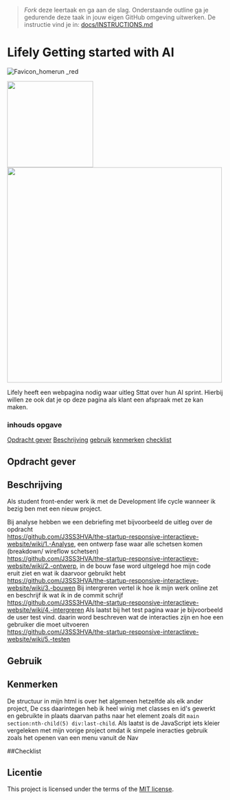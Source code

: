 > _Fork_ deze leertaak en ga aan de slag. Onderstaande outline ga je gedurende deze taak in jouw eigen GitHub omgeving uitwerken. De instructie vind je in: [docs/INSTRUCTIONS.md](docs/INSTRUCTIONS.md)
# Lifely Getting started with AI
<!-- Geef je project een titel en schrijf in één zin wat het is -->
![Favicon_homerun _red](https://github.com/J3SS3HVA/the-startup-responsive-interactieve-website/assets/144009667/fd60ea89-976d-4b9b-b57c-b3e9c8079ac6)

<img width="200px" src="https://github.com/J3SS3HVA/the-startup-responsive-interactieve-website/assets/144009667/966b5dca-b919-491f-ae03-9a0593ff490c">
<img width="500" src="https://github.com/J3SS3HVA/the-startup-responsive-interactieve-website/assets/144009667/e5b79094-1250-4e06-8de3-8ca9e44528fe">

Lifely heeft een webpagina nodig waar uitleg Sttat over hun AI sprint. Hierbij willen ze ook dat je op deze pagina als klant een afspraak met ze kan maken.

### inhouds opgave

[Opdracht gever]()
[Beschrijving]()
[gebruik]()
[kenmerken]()
[checklist]()

## Opdracht gever

## Beschrijving
<!-- In de Beschrijving staat hoe je project er uit ziet, hoe het werkt en wat je er mee kan. -->
Als student front-ender werk ik met de Development life cycle wanneer ik bezig ben met een nieuw project.<br>

Bij analyse hebben we een debriefing met bijvoorbeeld de uitleg over de opdracht <br>  https://github.com/J3SS3HVA/the-startup-responsive-interactieve-website/wiki/1.-Analyse,
een ontwerp fase waar alle schetsen komen (breakdown/ wireflow schetsen)<br>https://github.com/J3SS3HVA/the-startup-responsive-interactieve-website/wiki/2.-ontwerp,
in de bouw fase word uitgelegd hoe mijn code eruit ziet en wat ik daarvoor gebruikt hebt<br> https://github.com/J3SS3HVA/the-startup-responsive-interactieve-website/wiki/3.-bouwen
Bij intergreren vertel ik hoe ik mijn werk online zet en beschrijf ik wat ik in de commit schrijf<br>https://github.com/J3SS3HVA/the-startup-responsive-interactieve-website/wiki/4.-intergreren 
Als laatst bij het test pagina waar je bijvoorbeeld de user test vind. daarin word beschreven wat de interacties zijn en hoe een gebruiker die moet uitvoeren<br> https://github.com/J3SS3HVA/the-startup-responsive-interactieve-website/wiki/5.-testen
<!-- Voeg een mooie poster visual toe 📸 -->
<!-- Voeg een link toe naar Github Pages 🌐-->

## Gebruik

## Kenmerken
<!-- Bij Kenmerken staat welke technieken zijn gebruikt en hoe. Wat is de HTML structuur? Wat zijn de belangrijkste dingen in CSS? Wat is er met JS gedaan en hoe? -->
De structuur in mijn html is over het algemeen hetzelfde als elk ander project, De css daarintegen heb ik heel winig met classes en id's gewerkt en gebruikte in plaats daarvan paths naar het element zoals dit `main section:nth-child(5) div:last-child`. Als laatst is de JavaScript iets kleier vergeleken met mijn vorige project omdat ik simpele ineracties gebruik zoals het openen van een menu vanuit de Nav

##Checklist

## Licentie

This project is licensed under the terms of the [MIT license](./LICENSE).


